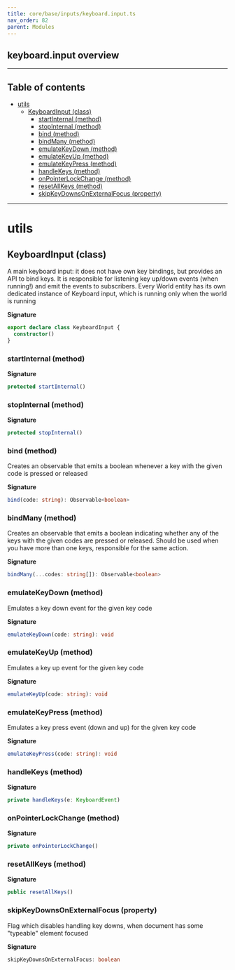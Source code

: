 ```yaml
---
title: core/base/inputs/keyboard.input.ts
nav_order: 82
parent: Modules
---
```


## keyboard.input overview

---

<h2 class="text-delta">Table of contents</h2>

- [utils](#utils)
  - [KeyboardInput (class)](#keyboardinput-class)
    - [startInternal (method)](#startinternal-method)
    - [stopInternal (method)](#stopinternal-method)
    - [bind (method)](#bind-method)
    - [bindMany (method)](#bindmany-method)
    - [emulateKeyDown (method)](#emulatekeydown-method)
    - [emulateKeyUp (method)](#emulatekeyup-method)
    - [emulateKeyPress (method)](#emulatekeypress-method)
    - [handleKeys (method)](#handlekeys-method)
    - [onPointerLockChange (method)](#onpointerlockchange-method)
    - [resetAllKeys (method)](#resetallkeys-method)
    - [skipKeyDownsOnExternalFocus (property)](#skipkeydownsonexternalfocus-property)

---

# utils

## KeyboardInput (class)

A main keyboard input: it does not have own key bindings, but provides an API to bind keys.
It is responsible for listening key up/down events (when running!) and emit the events to subscribers.
Every World entity has its own dedicated instance of Keyboard input, which is running only when the world is running

**Signature**

```ts
export declare class KeyboardInput {
  constructor()
}
```

### startInternal (method)

**Signature**

```ts
protected startInternal()
```

### stopInternal (method)

**Signature**

```ts
protected stopInternal()
```

### bind (method)

Creates an observable that emits a boolean whenever a key with the given code is pressed or released

**Signature**

```ts
bind(code: string): Observable<boolean>
```

### bindMany (method)

Creates an observable that emits a boolean indicating whether any of the keys with the given codes are pressed or released.
Should be used when you have more than one keys, responsible for the same action.

**Signature**

```ts
bindMany(...codes: string[]): Observable<boolean>
```

### emulateKeyDown (method)

Emulates a key down event for the given key code

**Signature**

```ts
emulateKeyDown(code: string): void
```

### emulateKeyUp (method)

Emulates a key up event for the given key code

**Signature**

```ts
emulateKeyUp(code: string): void
```

### emulateKeyPress (method)

Emulates a key press event (down and up) for the given key code

**Signature**

```ts
emulateKeyPress(code: string): void
```

### handleKeys (method)

**Signature**

```ts
private handleKeys(e: KeyboardEvent)
```

### onPointerLockChange (method)

**Signature**

```ts
private onPointerLockChange()
```

### resetAllKeys (method)

**Signature**

```ts
public resetAllKeys()
```

### skipKeyDownsOnExternalFocus (property)

Flag which disables handling key downs, when document has some "typeable" element focused

**Signature**

```ts
skipKeyDownsOnExternalFocus: boolean
```
